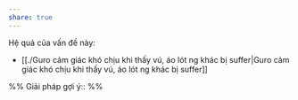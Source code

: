 ```yaml
---
share: true
---
```

Hệ quả của vấn đề này:
- [[./Guro cảm giác khó chịu khi thấy vú, áo lót ng khác bị suffer|Guro cảm giác khó chịu khi thấy vú, áo lót ng khác bị suffer]]


%%
Giải pháp gợi ý:: 
%%

